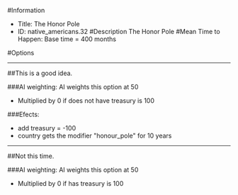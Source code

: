 #Information
 - Title: The Honor Pole
 - ID: native_americans.32
#Description
The Honor Pole
#Mean Time to Happen:
Base time = 400 months

#Options

___
##This is a good idea.

###AI weighting:
AI weights this option at 50
 - Multiplied by 0 if does not have treasury is 100


###Efects:<ul><li>add treasury = -100</li><li>country gets the modifier "honour_pole" for 10 years</li></ul>

___
##Not this time.

###AI weighting:
AI weights this option at 50
 - Multiplied by 0 if has treasury is 100


